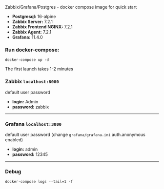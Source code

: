 Zabbix/Grafana/Postgres - docker compose image for quick start

- **Postgresql:**                16-alpine
- **Zabbix Server:**             7.2.1
- **Zabbix Frontend NGINX:**     7.2.1
- **Zabbix Agent:**              7.2.1
- **Grafana:**                   11.4.0


### Run docker-compose:
```
docker-compose up -d
```

The first launch takes 1-2 minutes

### Zabbix `localhost:8080`
default user password 
- **login:** Admin
- **password:** zabbix

---

### Grafana `localhost:3000` 

default user password (change `grafana/grafana.ini` auth.anonymous enabled)
- **login:** admin
- **password:** 12345

--- 

### Debug
```
docker-compose logs --tail=1 -f
```



